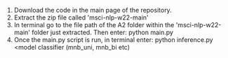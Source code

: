 1. Download the code in the main page of the repository.
2. Extract the zip file called 'msci-nlp-w22-main'
3. In terminal go to the file path of the A2 folder within the 'msci-nlp-w22-main' folder just extracted. Then enter: python main.py <Path to data folder inside A2 folder>
4. Once the main.py script is run, in terminal enter: python inference.py <file path of text file you want to perform sentient analysis on> <model classifier (mnb_uni, mnb_bi etc)

